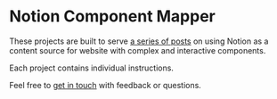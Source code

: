 # Notion Component Mapper

These projects are built to serve [a series of posts](https://www.seancdavis.com/posts/using-notion-callouts-to-generate-complex-components) on using Notion as a content source for website with complex and interactive components.

Each project contains individual instructions.

Feel free to [get in touch](https://www.seancdavis.com/contact/) with feedback or questions.
